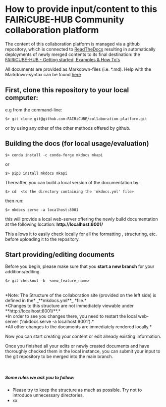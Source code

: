# How to provide input/content to this FAIRiCUBE-HUB Community collaboration platform

The content of this collaboration platform is managed via a github repository, which is connected to [ReadTheDocs](https://about.readthedocs.com) resulting in automatically deployments of newly merged contents to its final destination: the [FAIRiCUBE-HUB - Getting started, Examples & How To's](https://fairicube.readthedocs.io/en/latest/)

All documents are provided as Markdown-files (i.e. *.md).
Help with the Markdown-syntax can be found [here](https://daringfireball.net/projects/markdown/syntax)


## First, clone this repository to your local computer:

e.g from the command-line:

    $> git clone git@github.com:FAIRiCUBE/collaboration-platform.git

or by using any other of the other methods offered by github.


## Building the docs (for local usage/evaluation)

    $> conda install -c conda-forge mkdocs mkapi
or

    $> pip3 install mkdocs mkapi

Thereafter, you can build a local version of the documentation by:

    $> cd  <to the directory containing the 'mkdocs.yml' file>

then run:

    $> mkdocs serve -a localhost:8001

this will provide a local web-server offering the newly build documentation at the following location: **http://localhost:8001/**

This allows it to easily check locally for all the formatting , structuring, etc. before uploading it to the repository.


## Start providing/editing documents

Before you begin, please make sure that you **start a new branch** for your additions/editing.

    $> git checkout -b  <new_feature_name>
<br>
*Note: The Structure of the collaboration site (provided on the left side) is defined in the* _**mkdocs.yml**_ *file.*<br>
*Changes to this structure are not immediately viewable under **http://localhost:8001/**.* <br>
*In order to see you changes there, you need to restart the local web-server ('mkdocs serve -a localhost:8001').*<br>
*All other changes to the documents are immediately rendered locally.*

Now you can start creating your content or edit already existing information.

Once you finished all your edits or newly created documents and have thoroughly checked them in the local instance, you can submit your input to the git repository to be merged into the main branch.


<br>

##### Some rules we ask you to follow:

* Please try to keep the structure as much as possible. Try not to introduce unnecessary directories.
* xx








